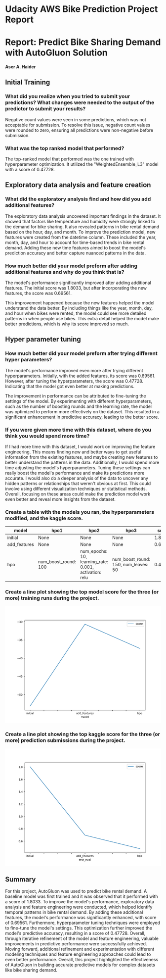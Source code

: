 # Udacity AWS Bike Prediction Project Report
 
# Report: Predict Bike Sharing Demand with AutoGluon Solution
#### Aser A. Haider

## Initial Training
### What did you realize when you tried to submit your predictions? What changes were needed to the output of the predictor to submit your results?
Negative count values were seen in some predictions, which was not acceptable for submission. To resolve this issue, negative count values were rounded to zero, ensuring all predictions were non-negative before submission.

### What was the top ranked model that performed?
The top-ranked model that performed was the one trained with hyperparameter optimization. It utilized the "WeightedEnsemble_L3" model with a score of 0.47728.

## Exploratory data analysis and feature creation
### What did the exploratory analysis find and how did you add additional features?
The exploratory data analysis uncovered important findings in the dataset. It showed that factors like temperature and humidity were strongly linked to the demand for bike sharing. It also revealed patterns in bike rental demand based on the hour, day, and month.
To improve the prediction model, new features were created from the datetime column. These included the year, month, day, and hour to account for time-based trends in bike rental demand. Adding these new time features aimed to boost the model's prediction accuracy and better capture nuanced patterns in the data.

### How much better did your model preform after adding additional features and why do you think that is?
The model's performance significantly improved after adding additional features. The initial score was 1.8033, but after incorporating the new features, the score was 0.69561.

This improvement happened because the new features helped the model understand the data better. By including things like the year, month, day, and hour when bikes were rented, the model could see more detailed patterns in when people use bikes. This extra detail helped the model make better predictions, which is why its score improved so much.

## Hyper parameter tuning
### How much better did your model preform after trying different hyper parameters?
The model's performance improved even more after trying different hyperparameters. Initially, with the added features, its score was 0.69561. However, after tuning the hyperparameters, the score was 0.47728. Indicating that the model got even better at making predictions.

The improvement in performance can be attributed to fine-tuning the settings of the model. By experimenting with different hyperparameters, such as the number of boosting rounds and the learning rate, the model was optimized to perform more effectively on the dataset. This resulted in a significant enhancement in predictive accuracy, leading to the better score.

### If you were given more time with this dataset, where do you think you would spend more time?
If I had more time with this dataset, I would work on improving the feature engineering. This means finding new and better ways to get useful information from the existing features, and maybe creating new features to better understand the patterns in the data.
Additionally, I would spend more time adjusting the model's hyperparameters. Tuning these settings can really boost the model's performance and make its predictions more accurate.
I would also do a deeper analysis of the data to uncover any hidden patterns or relationships that weren't obvious at first. This could involve using different visualization techniques or statistical methods.
Overall, focusing on these areas could make the prediction model work even better and reveal more insights from the dataset.

### Create a table with the models you ran, the hyperparameters modified, and the kaggle score.
| model         | hpo1                                           | hpo2                                                     | hpo3                            | score  |
|---------------|------------------------------------------------|----------------------------------------------------------|---------------------------------|--------|
| initial       | None                                           | None                                                     | None                            | 1.80330|
| add_features  | None                                           | None                                                     | None                            | 0.69561|
| hpo           | num_boost_round: 100                           | num_epochs: 10, learning_rate: 0.001, activation: relu | num_boost_round: 150, num_leaves: 50  | 0.47728|


### Create a line plot showing the top model score for the three (or more) training runs during the project.



![model_train_score.png](https://raw.githubusercontent.com/aser-h/Udacity-AWS-Bike-Prediction-Project/main/model_train_score.png)

### Create a line plot showing the top kaggle score for the three (or more) prediction submissions during the project.

 

![model_test_score.png](https://raw.githubusercontent.com/aser-h/Udacity-AWS-Bike-Prediction-Project/main/model_test_score.png)

## Summary
For this project, AutoGluon was used to predict bike rental demand. A baseline model was first trained and it was observed that it performed  with a score of 1.8033. To improve the model's performance, exploratory data analysis and feature engineering were conducted, which helped identify temporal patterns in bike rental demand. By adding these additional features, the model's performance was significantly enhanced, with score of 0.69561.
Furthermore, hyperparameter tuning techniques were employed to fine-tune the model's settings. This optimization further improved the model's predictive accuracy, resulting in a score of 0.47728. Overall, through iterative refinement of the model and feature engineering, valuable improvements in predictive performance were successfully achieved.
Moving forward, additional refinement and experimentation with different modeling techniques and feature engineering approaches could lead to even better performance. Overall, this project highlighted the effectiveness of AutoGluon in building accurate predictive models for complex datasets like bike sharing demand.